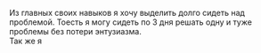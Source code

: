 Из главных своих навыков я хочу выделить долго сидеть над проблемой. Тоесть я могу сидеть по 3 дня решать одну и туже проблемы без потери энтузиазма.<br/>
Так же я
